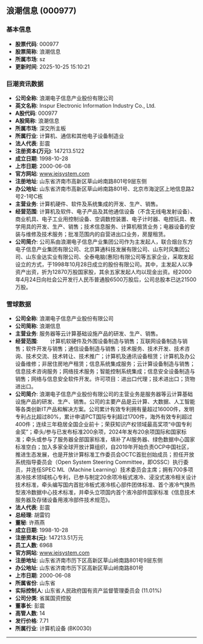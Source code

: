 ## 浪潮信息 (000977)

### 基本信息

- **股票代码**: 000977
- **股票简称**: 浪潮信息
- **所属市场**: sz
- **更新时间**: 2025-10-25 15:10:21

### 巨潮资讯数据

- **公司全称**: 浪潮电子信息产业股份有限公司
- **英文名称**: Inspur Electronic Information Industry Co., Ltd.
- **A股代码**: 000977
- **A股简称**: 浪潮信息
- **所属市场**: 深交所主板
- **所属行业**: 计算机、通信和其他电子设备制造业
- **法人代表**: 彭震
- **注册资本(万元)**: 147213.5122
- **成立日期**: 1998-10-28
- **上市日期**: 2000-06-08
- **官方网站**: www.ieisystem.com
- **注册地址**: 山东省济南市高新区草山岭南路801号9层东侧
- **办公地址**: 山东省济南市高新区草山岭南路801号、北京市海淀区上地信息路2号2-1号C栋
- **主营业务**: 计算机硬件、软件及系统集成的开发、生产、销售。
- **经营范围**: 计算机及软件、电子产品及其他通信设备（不含无线电发射设备）、商业机具、电子工业用控制设备、空调数控装置、电子计时器、电控玩具、教学用具的开发、生产、销售；技术信息服务、计算机租赁业务；电器设备的安装与维修及技术服务；批准范围内的自营进出口业务，房屋租赁。
- **公司简介**: 公司系由浪潮电子信息产业集团公司作为主发起人，联合烟台东方电子信息产业集团有限公司、北京算通科技发展有限公司、山东时风集团公司、山东金达实业有限公司、全泰电脑(惠阳)有限公司等五家企业，采取发起设立的方式，于1998年10月28日成立的股份有限公司。其中，主发起人以净资产出资，折为12870万股国家股，其余五家发起人均以现金出资。经2000年4月24日向社会公开发行人民币普通股6500万股后，公司总股本已达21500万股。

### 雪球数据

- **公司全称**: 浪潮电子信息产业股份有限公司
- **公司简称**: 浪潮信息
- **主营业务**: 服务器等云计算基础设施产品的研发、生产、销售。
- **经营范围**: 　　计算机软硬件及外围设备制造与销售；互联网设备制造与销售；软件开发与销售；通信设备制造与销售；技术服务、技术开发、技术咨询、技术交流、技术转让、技术推广；计算机及通讯设备租赁；计算机及办公设备维修；非居住房地产租赁；信息系统集成服务；云计算设备制造与销售；信息技术咨询服务；网络技术服务；智能控制系统集成；信息安全设备制造与销售；网络与信息安全软件开发。许可项目：进出口代理；技术进出口；货物进出口。
- **公司简介**: 浪潮电子信息产业股份有限公司的主营业务是服务器等云计算基础设施产品的研发、生产、销售。公司的主要产品是云计算、大数据、人工智能等各类创新IT产品和解决方案。公司累计有效专利拥有量超过16000件，发明专利占比超过80%，累计申请PCT国际专利超过1700件，海外有效专利超过400件；连续三年稳居全国企业前十；荣获知识产权领域最高奖项“中国专利金奖”；牵头/参与已发布标准200余项，2024年发布20余项国际和国家标准；牵头或参与了服务器全部国家标准，填补了AI服务器、绿色数据中心国家标准空白；加入多家全球开放计算组织，自2019年开始负责OCP中国社区，推进生态发展，也是开放计算标准工作委员会OCTC首批创始成员；担任开放系统指导委员会（Open System Steering Committee，即OSSC）执行委员，并连任SPEC ML（Machine Learning）技术委员会主席；拥有700多项液冷技术领域核心专利，已参与制定20余项冷板式液冷、浸没式液冷相关设计技术标准，牵头编写国内首批冷板式液冷核心部件团体标准、首个液冷气换热型液冷数据中心技术标准，并牵头立项国内首个液冷部件国家标准《信息技术服务器及存储设备用液冷部件技术规范》。
- **法人代表**: 彭震
- **总经理**: 胡雷钧
- **董秘**: 许燕燕
- **成立日期**: 1998-10-28
- **注册资本(元)**: 147213.51万元
- **员工人数**: 6968
- **官方网站**: www.ieisystem.com
- **注册地址**: 山东省济南市历下区高新区草山岭南路801号9层东侧
- **办公地址**: 山东省济南市历下区高新区草山岭南路801号
- **上市日期**: 2000-06-08
- **所属省份**: 山东省
- **实际控制人**: 山东省人民政府国有资产监督管理委员会 (11.01%)
- **公司分类**: 省属国资控股
- **董事长**: 彭震
- **高管人数**: 14
- **发行价格**: 7.71
- **所属行业**: 计算机设备 (BK0030)

---